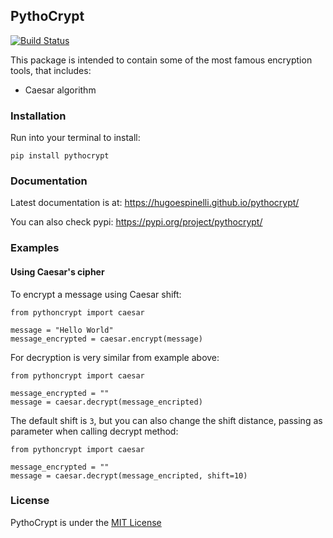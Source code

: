 ## PythoCrypt 
[![Build Status](https://travis-ci.org/hugoespinelli/pythocrypt.svg?branch=master)](https://travis-ci.org/hugoespinelli/pythocrypt)


This package is intended to contain some of the most famous encryption tools, that 
includes:
- Caesar algorithm

### Installation
Run into your terminal to install:

    pip install pythocrypt
    
### Documentation
Latest documentation is at:
https://hugoespinelli.github.io/pythocrypt/

You can also check pypi:
https://pypi.org/project/pythocrypt/
    
### Examples

#### Using Caesar's cipher
To encrypt a message using Caesar shift:
```
from pythoncrypt import caesar

message = "Hello World"
message_encrypted = caesar.encrypt(message)
```

For decryption is very similar from example above:
```
from pythoncrypt import caesar

message_encrypted = ""
message = caesar.decrypt(message_encripted)
```

The default shift is `3`, but you can also change the shift distance, 
passing as parameter when calling decrypt method:
```
from pythoncrypt import caesar

message_encrypted = ""
message = caesar.decrypt(message_encripted, shift=10)
```
    
### License
PythoCrypt is under the [MIT License](http://www.opensource.org/licenses/mit-license.php)
